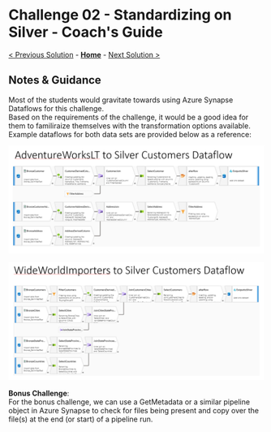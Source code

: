 # Challenge 02 - Standardizing on Silver - Coach's Guide 

[< Previous Solution](./Solution-01.md) - **[Home](./README.md)** - [Next Solution >](./Solution-03.md)

## Notes & Guidance

Most of the students would gravitate towards using Azure Synapse Dataflows for this challenge.  
Based on the requirements of the challenge, it would be a good idea for them to familiraize themselves with the transformation options available.  
Example dataflows for both data sets are provided below as a reference:
  
![picture alt](./Solutions/Challenge2a_Example.png)
  
![picture alt](./Solutions/Challenge2b_Example.png)
  
__Bonus Challenge__:  
For the bonus challenge, we can use a GetMetadata or a similar pipeline object in Azure Synapse to check for files being present and copy over the file(s) at the end (or start) of a pipeline run.
